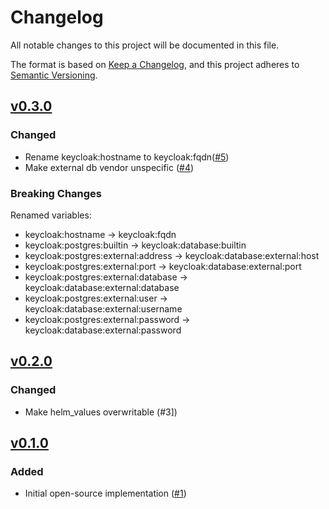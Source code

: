 # Changelog
All notable changes to this project will be documented in this file.

The format is based on [Keep a Changelog](https://keepachangelog.com/en/1.0.0/),
and this project adheres to [Semantic Versioning](https://semver.org/spec/v2.0.0.html).

## [v0.3.0]

### Changed

- Rename keycloak:hostname to keycloak:fqdn([#5])
- Make external db vendor unspecific ([#4])

### Breaking Changes

Renamed variables:
- keycloak:hostname -> keycloak:fqdn
- keycloak:postgres:builtin -> keycloak:database:builtin
- keycloak:postgres:external:address -> keycloak:database:external:host
- keycloak:postgres:external:port -> keycloak:database:external:port
- keycloak:postgres:external:database -> keycloak:database:external:database
- keycloak:postgres:external:user -> keycloak:database:external:username
- keycloak:postgres:external:password -> keycloak:database:external:password

## [v0.2.0]

### Changed

- Make helm_values overwritable (#3])

## [v0.1.0]

### Added

- Initial open-source implementation ([#1])

[Unreleased]: https://github.com/projectsyn/component-keycloak/compare/v0.3.0...HEAD
[v0.1.0]: https://github.com/projectsyn/component-keycloak/releases/tag/v0.1.0
[v0.2.0]: https://github.com/projectsyn/component-keycloak/releases/tag/v0.2.0
[v0.3.0]: https://github.com/projectsyn/component-keycloak/releases/tag/v0.3.0

[#1]: https://github.com/projectsyn/component-keycloak/pull/1
[#3]: https://github.com/projectsyn/component-keycloak/pull/3
[#4]: https://github.com/projectsyn/component-keycloak/pull/4
[#5]: https://github.com/projectsyn/component-keycloak/pull/5
